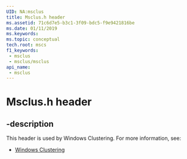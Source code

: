 ```yaml
---
UID: NA:msclus
title: Msclus.h header
ms.assetid: 71c6d7e5-b3c1-3f09-bdc5-f9e9421816be
ms.date: 01/11/2019
ms.keywords: 
ms.topic: conceptual
tech.root: mscs
f1_keywords:
 - msclus
 - msclus/msclus
api_name:
 - msclus
---
```


# Msclus.h header


## -description

This header is used by Windows Clustering. For more information, see:

- [Windows Clustering](../_mscs/index.md)

